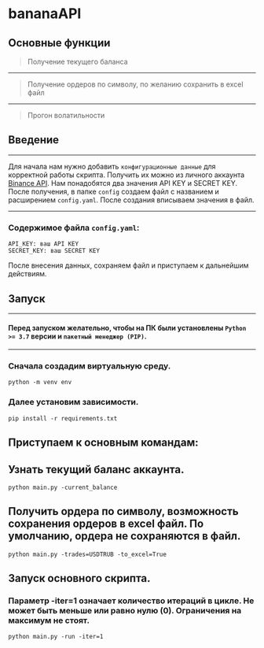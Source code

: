 # bananaAPI

## Основные функции

> Получение текущего баланса
----
> Получение ордеров по символу, по желанию сохранить в excel файл
----
> Прогон волатильности

## Введение
----
Для начала нам нужно добавить `конфигурационные данные` для корректной работы скрипта. Получить их можно из личного аккаунта [Binance API](https://www.binance.com/ru/my/settings/api-management). Нам понадобятся два значения API KEY и SECRET KEY. После получения, в папке `config` создаем файл с названием и расширением `config.yaml`.
После создания вписываем значения в файл.

----

### Содержимое файла `config.yaml`:
```
API_KEY: ваш API KEY
SECRET_KEY: ваш SECRET KEY
```
После внесения данных, сохраняем файл и приступаем к дальнейшим действиям.

## Запуск
----

#### Перед запуском желательно, чтобы на ПК были установлены `Python >= 3.7` версии и `пакетный менеджер (PIP)`.
----

### Сначала создадим виртуальную среду.

```shell
python -m venv env
```

### Далее установим зависимости.

```shell
pip install -r requirements.txt
```

## **Приступаем к основным командам:**
## Узнать текущий баланс аккаунта.
```shell
python main.py -current_balance
```

## Получить ордера по символу, возможность сохранения ордеров в excel файл. По умолчанию, ордера не сохраняются в файл.
```shell
python main.py -trades=USDTRUB -to_excel=True
```

## Запуск основного скрипта.
### Параметр -iter=1 означает количество итераций в цикле. Не может быть меньше или равно нулю (0). Ограничения на максимум не стоят.
```shell
python main.py -run -iter=1
```